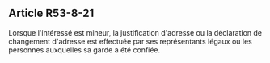 Article R53-8-21
----
Lorsque l'intéressé est mineur, la justification d'adresse ou la déclaration de
changement d'adresse est effectuée par ses représentants légaux ou les personnes
auxquelles sa garde a été confiée.
